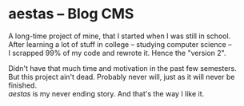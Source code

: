 # aestas – Blog CMS

A long-time project of mine, that I started when I was still in school.  
After learning a lot of stuff in college – studying computer science –  
I scrapped 99% of my code and rewrote it. Hence the "version 2".

Didn't have that much time and motivation in the past few semesters.  
But this project ain't dead. Probably never will, just as it will never be finished.  
*aestas* is my never ending story. And that's the way I like it.